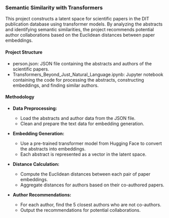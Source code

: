 ### Semantic Similarity with Transformers

This project constructs a latent space for scientific papers in the DIT publication database using transformer models. By analyzing the abstracts and identifying semantic similarities, the project recommends potential author collaborations based on the Euclidean distances between paper embeddings.

#### Project Structure
- person.json: JSON file containing the abstracts and authors of the scientific papers.
- Transformers_Beyond_Just_Natural_Language.ipynb: Jupyter notebook containing the code for processing the abstracts, constructing embeddings, and finding similar authors.

#### Methodology

- **Data Preprocessing:**
  - Load the abstracts and author data from the JSON file.
  - Clean and prepare the text data for embedding generation.

- **Embedding Generation:**
  - Use a pre-trained transformer model from Hugging Face to convert the abstracts into embeddings.
  - Each abstract is represented as a vector in the latent space.

- **Distance Calculation:**
  - Compute the Euclidean distances between each pair of paper embeddings.
  - Aggregate distances for authors based on their co-authored papers.

- **Author Recommendations:**
  - For each author, find the 5 closest authors who are not co-authors.
  - Output the recommendations for potential collaborations.
